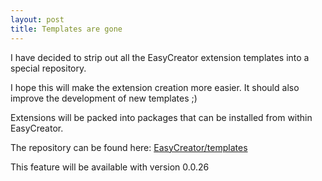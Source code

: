 ```yaml
---
layout: post
title: Templates are gone
---
```


I have decided to strip out all the EasyCreator extension templates into a special repository.

I hope this will make the extension creation more easier. It should also improve the development of new templates ;)

Extensions will be packed into packages that can be installed from within EasyCreator.

The repository can be found here: [EasyCreator/templates](https://github.com/EasyCreator/templates)

This feature will be available with version 0.0.26
